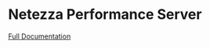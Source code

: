# Netezza Performance Server

[Full Documentation](https://www.ibm.com/docs/en/cloud-paks/cloudpak-data-system/1.0.7.x?topic=netezza-performance-server)

